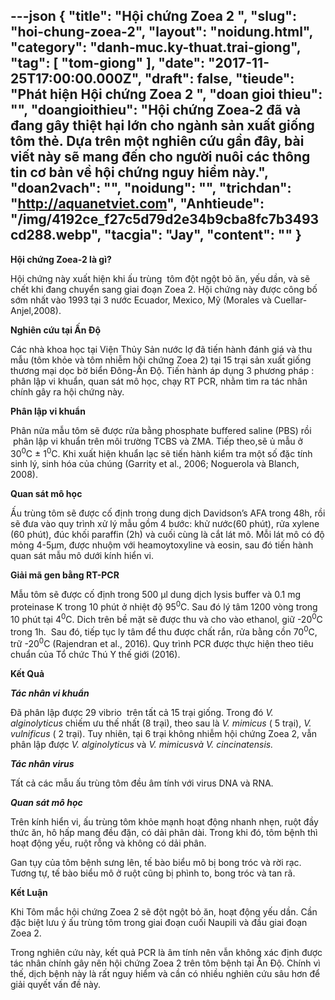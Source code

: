 ---json
{
    "title": "Hội chứng Zoea 2 ",
    "slug": "hoi-chung-zoea-2",
    "layout": "noidung.html",
    "category": "danh-muc.ky-thuat.trai-giong",
    "tag": [
        "tom-giong"
    ],
    "date": "2017-11-25T17:00:00.000Z",
    "draft": false,
    "tieude": "Phát hiện Hội chứng Zoea 2 ",
    "doan gioi thieu": "",
    "doangioithieu": "Hội chứng Zoea-2 đã và đang gây thiệt hại lớn cho ngành sản xuất giống tôm thẻ. Dựa trên một nghiên cứu gần đây, bài viết này sẽ mang đến cho người nuôi các thông tin cơ bản về hội chứng nguy hiểm này.",
    "doan2vach": "",
    "noidung": "",
    "trichdan": "http://aquanetviet.com",
    "Anhtieude": "/img/4192ce_f27c5d79d2e34b9cba8fc7b3493cd288.webp",
    "tacgia": "Jay",
    "__content__": ""
}
---
<p><strong>Hội chứng Zoea-2 l&agrave; g&igrave;?</strong></p>

<p>Hội chứng n&agrave;y xuất hiện khi ấu tr&ugrave;ng &nbsp;t&ocirc;m đột ngột bỏ ăn, yếu dần, v&agrave; sẽ chết khi đang chuyển sang giai đoạn Zoea 2. Hội chứng n&agrave;y được c&ocirc;ng bố sớm nhất v&agrave;o 1993 tại 3 nước Ecuador, Mexico, Mỹ (Morales v&agrave; Cuellar-Anjel,2008).</p>

<p><strong>Nghi&ecirc;n cứu tại Ấn Độ</strong></p>

<p>C&aacute;c nh&agrave; khoa học tại Viện Thủy Sản nước lợ đ&atilde; tiến h&agrave;nh đ&aacute;nh gi&aacute; v&agrave; thu mẫu (t&ocirc;m khỏe v&agrave; t&ocirc;m nhiễm hội chứng Zoea 2) tại 15 trại sản xuất giống thương mại dọc bờ biển Đ&ocirc;ng-Ấn Độ. Tiến h&agrave;nh &aacute;p dụng 3 phương ph&aacute;p : ph&acirc;n lập vi khuẩn, quan s&aacute;t m&ocirc; học, chạy RT PCR, nhằm t&igrave;m ra t&aacute;c nh&acirc;n ch&iacute;nh g&acirc;y ra hội chứng n&agrave;y.</p>

<p><strong>Ph&acirc;n lập vi khuẩn</strong></p>

<p>Ph&acirc;n nửa mẫu t&ocirc;m sẽ được rửa bằng phosphate buffered saline (PBS) rồi &nbsp;ph&acirc;n lập vi khuẩn tr&ecirc;n m&ocirc;i trường TCBS v&agrave; ZMA. Tiếp theo,sẽ ủ mẫu ở 30<sup>0</sup>C &plusmn; 1<sup>0</sup>C. Khi xuất hiện khuẩn lạc sẽ tiến h&agrave;nh kiểm tra một số đặc t&iacute;nh sinh l&yacute;, sinh h&oacute;a của ch&uacute;ng (Garrity et al., 2006; Noguerola v&agrave; Blanch, 2008).</p>

<p><strong>Quan s&aacute;t m&ocirc; học</strong></p>

<p>Ấu tr&ugrave;ng t&ocirc;m sẽ được cố định trong dung dịch Davidson&rsquo;s AFA trong 48h, rồi sẽ đưa v&agrave;o quy tr&igrave;nh xử l&yacute; mẫu gồm 4 bước: khử nước(60 ph&uacute;t), rửa xylene (60 ph&uacute;t), đ&uacute;c khối paraffin (2h) v&agrave; cuối c&ugrave;ng l&agrave; cắt l&aacute;t m&ocirc;. Mỗi l&aacute;t m&ocirc; c&oacute; độ mỏng 4-5&micro;m, được nhuộm với heamoytoxyline v&agrave; eosin, sau đ&oacute; tiến h&agrave;nh quan s&aacute;t mẫu m&ocirc; dưới k&iacute;nh hiển vi.</p>

<p><strong>Giải m&atilde; gen bằng RT-PCR</strong></p>

<p>Mẫu t&ocirc;m sẽ được cố định trong 500 &micro;l dung dịch lysis buffer v&agrave; 0.1 mg proteinase K trong 10 ph&uacute;t ở nhiệt độ 95<sup>0</sup>C. Sau đ&oacute; l&yacute; t&acirc;m 1200 v&ograve;ng trong 10 ph&uacute;t tại 4<sup>0</sup>C. Dich tr&ecirc;n bề mặt sẽ được thu v&agrave; cho v&agrave;o ethanol, giữ -20<sup>0</sup>C trong 1h. &nbsp;Sau đ&oacute;, tiếp tục ly t&acirc;m để thu được chất rắn, rửa bằng cồn 70<sup>0</sup>C, trữ -20<sup>0</sup>C (Rajendran et al., 2016).&nbsp;Quy tr&igrave;nh PCR được thực hiện theo ti&ecirc;u chuẩn của Tổ chức Th&uacute; Y thế giới (2016).</p>

<p><strong>Kết Quả</strong></p>

<p><strong><em>T&aacute;c nh&acirc;n vi khuẩn</em></strong></p>

<p>Đ&atilde; ph&acirc;n lập được 29 vibrio &nbsp;tr&ecirc;n tất cả 15 trại giống. Trong đ&oacute;&nbsp;<em>V. alginolyticus&nbsp;</em>chiếm ưu thế nhất (8 trại), theo sau l&agrave;&nbsp;<em>V. mimicus&nbsp;</em>( 5 trại),&nbsp;<em>V. vulnificus</em>&nbsp;( 2 trại). Tuy nhi&ecirc;n, tại 6 trại kh&ocirc;ng nhiễm hội chứng Zoea 2, vẫn ph&acirc;n lập được&nbsp;<em>V. alginolyticus&nbsp;</em>v&agrave;<em>&nbsp;V. mimicusv&agrave; V. cincinatensis.</em></p>

<p><strong><em>T&aacute;c nh&acirc;n virus</em></strong></p>

<p>Tất cả c&aacute;c mẫu ấu tr&ugrave;ng t&ocirc;m đều &acirc;m t&iacute;nh với virus DNA v&agrave; RNA.</p>

<p><strong><em>Quan s&aacute;t m&ocirc; học</em></strong></p>

<p>Tr&ecirc;n k&iacute;nh hiển vi, ấu tr&ugrave;ng t&ocirc;m khỏe mạnh hoạt động nhanh nhẹn, ruột đầy thức ăn, h&ocirc; hấp mang đều đặn, c&oacute; dải ph&acirc;n d&agrave;i. Trong khi đ&oacute;, t&ocirc;m bệnh th&igrave; hoạt động yếu, ruột rỗng v&agrave; kh&ocirc;ng c&oacute; dải ph&acirc;n.</p>

<p>Gan tụy của t&ocirc;m bệnh sưng l&ecirc;n, tế b&agrave;o biểu m&ocirc; bị bong tr&oacute;c v&agrave; rời rạc. Tương tự, tế b&agrave;o biểu m&ocirc; ở ruột cũng bị ph&igrave;nh to, bong tr&oacute;c v&agrave; tan r&atilde;.</p>

<p><strong>Kết Luận</strong></p>

<p>Khi T&ocirc;m mắc hội chứng Zoea 2 sẽ đột ngột bỏ ăn, hoạt động yếu dần. Cần đặc biệt lưu &yacute; ấu tr&ugrave;ng t&ocirc;m trong giai đoạn cuối Naupili v&agrave; đầu giai đoạn Zoea 2.</p>

<p>Trong nghi&ecirc;n cứu n&agrave;y, kết quả PCR l&agrave; &acirc;m t&iacute;nh n&ecirc;n vẫn kh&ocirc;ng x&aacute;c định được t&aacute;c nh&acirc;n ch&iacute;nh g&acirc;y n&ecirc;n hội chứng Zoea 2 tr&ecirc;n t&ocirc;m bệnh tại Ấn Độ. Ch&iacute;nh v&igrave; thế, dịch bệnh n&agrave;y l&agrave; rất nguy hiểm v&agrave; cần c&oacute; nhiều nghi&ecirc;n cứu s&acirc;u hơn để giải quyết vấn đề n&agrave;y.</p>
